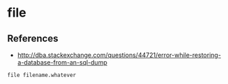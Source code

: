 # file

## References
* http://dba.stackexchange.com/questions/44721/error-while-restoring-a-database-from-an-sql-dump

```
file filename.whatever
```
